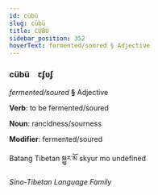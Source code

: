 ```yaml
---
id: cübü
slug: cübü
title: CÜBÜ
sidebar_position: 352
hoverText: fermented/soured § Adjective
---
```


### cübü&emsp;<span kind="abugida">ꞇʄʋʄ</span>

*fermented/soured* **§** Adjective

**Verb**: to be fermented/soured

**Noun**: rancidness/sourness

**Modifier**: fermented/soured

Batang Tibetan སྐྱུར་མོ skyur mo undefined

*Sino-Tibetan Language Family*